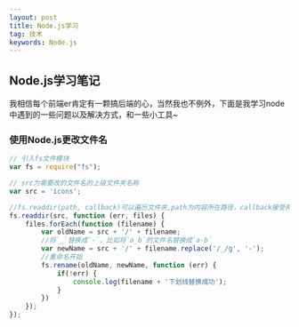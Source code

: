 ```yaml
---
layout: post
title: Node.js学习
tag: 技术
keywords: Node.js
---
```


## Node.js学习笔记

我相信每个前端er肯定有一颗搞后端的心，当然我也不例外，下面是我学习node中遇到的一些问题以及解决方式，和一些小工具~

### 使用Node.js更改文件名

```javascript
// 引入fs文件模块
var fs = require("fs");

// src为需要改的文件名的上级文件夹名称  
var src = 'icons';

//fs.readdir(path, callback)可以遍历文件夹,path为内容所在路径，callback接受两个参数，files是一个储存目录中所包含得到文件名的数组
fs.readdir(src, function (err, files) {
    files.forEach(function (filename) {
        var oldName = src + '/' + filename;
        //将`_`替换成`-`，比如将`a_b`的文件名替换成`a-b`
        var newName = src + '/' + filename.replace('/_/g', '-');
        //重命名开始
        fs.rename(oldName, newName, function (err) {
            if(!err) {
                console.log(filename + '下划线替换成功');
            }
        })
    });
});
```



